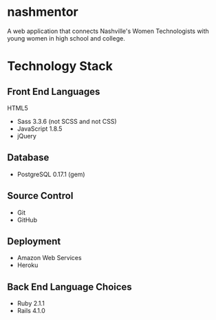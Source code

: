 nashmentor
==========

A web application that connects Nashville's Women Technologists with young women in high school and college.

Technology Stack
==========

Front End Languages
---------------------
HTML5
- Sass 3.3.6 (not SCSS and not CSS)
- JavaScript 1.8.5
- jQuery

Database
---------------------
- PostgreSQL 0.17.1 (gem)

Source Control
---------------------
- Git
- GitHub

Deployment
---------------------
- Amazon Web Services
- Heroku

Back End Language Choices
---------------------
- Ruby 2.1.1
- Rails 4.1.0
